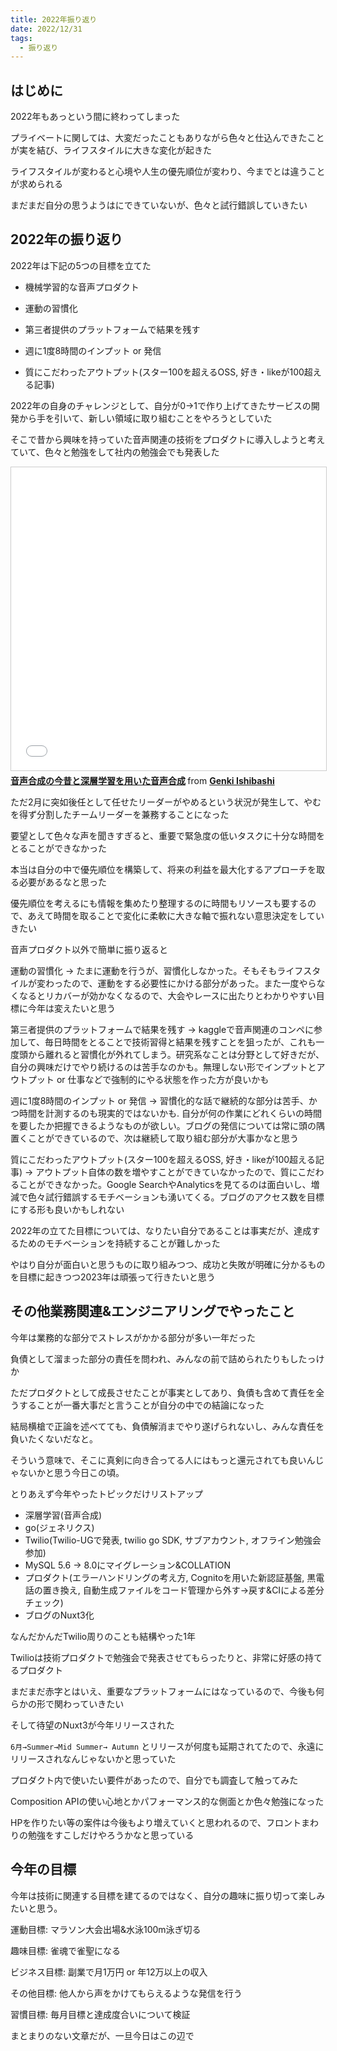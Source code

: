```yaml
---
title: 2022年振り返り
date: 2022/12/31
tags:
  - 振り返り
---
```


## はじめに

2022年もあっという間に終わってしまった

プライベートに関しては、大変だったこともありながら色々と仕込んできたことが実を結び、ライフスタイルに大きな変化が起きた

ライフスタイルが変わると心境や人生の優先順位が変わり、今までとは違うことが求められる

まだまだ自分の思うようはにできていないが、色々と試行錯誤していきたい

## 2022年の振り返り

2022年は下記の5つの目標を立てた

- 機械学習的な音声プロダクト

- 運動の習慣化

- 第三者提供のプラットフォームで結果を残す

- 週に1度8時間のインプット or 発信

- 質にこだわったアウトプット(スター100を超えるOSS, 好き・likeが100超える記事)

2022年の自身のチャレンジとして、自分が0→1で作り上げてきたサービスの開発から手を引いて、新しい領域に取り組むことをやろうとしていた

そこで昔から興味を持っていた音声関連の技術をプロダクトに導入しようと考えていて、色々と勉強をして社内の勉強会でも発表した

<iframe src="//www.slideshare.net/slideshow/embed_code/key/dbeBymSwPHOe2r" width="595" height="485" frameborder="0" marginwidth="0" marginheight="0" scrolling="no" style="border:1px solid #CCC; border-width:1px; margin-bottom:5px; max-width: 100%;" allowfullscreen> </iframe> <div style="margin-bottom:5px"> <strong> <a href="//www.slideshare.net/genkiishibashi3/pdf-251741039" title="音声合成の今昔と深層学習を用いた音声合成" target="_blank">音声合成の今昔と深層学習を用いた音声合成</a> </strong> from <strong><a href="//www.slideshare.net/genkiishibashi3" target="_blank">Genki Ishibashi</a></strong> </div>

ただ2月に突如後任として任せたリーダーがやめるという状況が発生して、やむを得ず分割したチームリーダーを兼務することになった

要望として色々な声を聞きすぎると、重要で緊急度の低いタスクに十分な時間をとることができなかった

本当は自分の中で優先順位を構築して、将来の利益を最大化するアプローチを取る必要があるなと思った

優先順位を考えるにも情報を集めたり整理するのに時間もリソースも要するので、あえて時間を取ることで変化に柔軟に大きな軸で振れない意思決定をしていきたい

音声プロダクト以外で簡単に振り返ると

運動の習慣化 → たまに運動を行うが、習慣化しなかった。そもそもライフスタイルが変わったので、運動をする必要性にかける部分があった。また一度やらなくなるとリカバーが効かなくなるので、大会やレースに出たりとわかりやすい目標に今年は変えたいと思う

第三者提供のプラットフォームで結果を残す → kaggleで音声関連のコンペに参加して、毎日時間をとることで技術習得と結果を残すことを狙ったが、これも一度頭から離れると習慣化が外れてしまう。研究系なことは分野として好きだが、自分の興味だけでやり続けるのは苦手なのかも。無理しない形でインプットとアウトプット or 仕事などで強制的にやる状態を作った方が良いかも

週に1度8時間のインプット or 発信 → 習慣化的な話で継続的な部分は苦手、かつ時間を計測するのも現実的ではないかも. 自分が何の作業にどれくらいの時間を要したか把握できるようなものが欲しい。ブログの発信については常に頭の隅置くことができているので、次は継続して取り組む部分が大事かなと思う

質にこだわったアウトプット(スター100を超えるOSS, 好き・likeが100超える記事) → アウトプット自体の数を増やすことができていなかったので、質にこだわることができなかった。Google SearchやAnalyticsを見てるのは面白いし、増減で色々試行錯誤するモチベーションも湧いてくる。ブログのアクセス数を目標にする形も良いかもしれない

2022年の立てた目標については、なりたい自分であることは事実だが、達成するためのモチベーションを持続することが難しかった

やはり自分が面白いと思うものに取り組みつつ、成功と失敗が明確に分かるものを目標に起きつつ2023年は頑張って行きたいと思う

## その他業務関連&エンジニアリングでやったこと

今年は業務的な部分でストレスがかかる部分が多い一年だった

負債として溜まった部分の責任を問われ、みんなの前で詰められたりもしたっけか

ただプロダクトとして成長させたことが事実としてあり、負債も含めて責任を全うすることが一番大事だと言うことが自分の中での結論になった

結局横槍で正論を述べてても、負債解消までやり遂げられないし、みんな責任を負いたくないだなと。

そういう意味で、そこに真剣に向き合ってる人にはもっと還元されても良いんじゃないかと思う今日この頃。

とりあえず今年やったトピックだけリストアップ

- 深層学習(音声合成)
- go(ジェネリクス)
- Twilio(Twilio-UGで発表, twilio go SDK, サブアカウント, オフライン勉強会参加)
- MySQL 5.6 → 8.0にマイグレーション&COLLATION
- プロダクト(エラーハンドリングの考え方, Cognitoを用いた新認証基盤, 黒電話の置き換え, 自動生成ファイルをコード管理から外す→戻す&CIによる差分チェック)
- ブログのNuxt3化

なんだかんだTwilio周りのことも結構やった1年

Twilioは技術プロダクトで勉強会で発表させてもらったりと、非常に好感の持てるプロダクト

まだまだ赤字とはいえ、重要なプラットフォームにはなっているので、今後も何らかの形で関わっていきたい

そして待望のNuxt3が今年リリースされた

`6月→Summer→Mid Summer→ Autumn` とリリースが何度も延期されてたので、永遠にリリースされなんじゃないかと思っていた

プロダクト内で使いたい要件があったので、自分でも調査して触ってみた

Composition APIの使い心地とかパフォーマンス的な側面とか色々勉強になった

HPを作りたい等の案件は今後もより増えていくと思われるので、フロントまわりの勉強をすこしだけやろうかなと思っている

## 今年の目標

今年は技術に関連する目標を建てるのではなく、自分の趣味に振り切って楽しみたいと思う。

運動目標: マラソン大会出場&水泳100m泳ぎ切る

趣味目標: 雀魂で雀聖になる

ビジネス目標: 副業で月1万円 or 年12万以上の収入

その他目標: 他人から声をかけてもらえるような発信を行う

習慣目標: 毎月目標と達成度合いについて検証

まとまりのない文章だが、一旦今日はこの辺で
